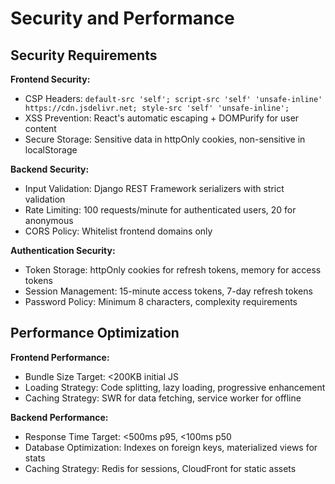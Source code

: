 # Security and Performance

## Security Requirements

**Frontend Security:**
- CSP Headers: `default-src 'self'; script-src 'self' 'unsafe-inline' https://cdn.jsdelivr.net; style-src 'self' 'unsafe-inline';`
- XSS Prevention: React's automatic escaping + DOMPurify for user content
- Secure Storage: Sensitive data in httpOnly cookies, non-sensitive in localStorage

**Backend Security:**
- Input Validation: Django REST Framework serializers with strict validation
- Rate Limiting: 100 requests/minute for authenticated users, 20 for anonymous
- CORS Policy: Whitelist frontend domains only

**Authentication Security:**
- Token Storage: httpOnly cookies for refresh tokens, memory for access tokens
- Session Management: 15-minute access tokens, 7-day refresh tokens
- Password Policy: Minimum 8 characters, complexity requirements

## Performance Optimization

**Frontend Performance:**
- Bundle Size Target: <200KB initial JS
- Loading Strategy: Code splitting, lazy loading, progressive enhancement
- Caching Strategy: SWR for data fetching, service worker for offline

**Backend Performance:**
- Response Time Target: <500ms p95, <100ms p50
- Database Optimization: Indexes on foreign keys, materialized views for stats
- Caching Strategy: Redis for sessions, CloudFront for static assets

